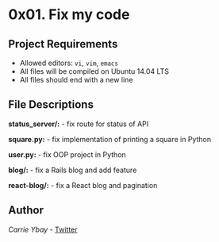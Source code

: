 # 0x01. Fix my code
## Project Requirements
- Allowed editors: `vi`, `vim`, `emacs`
- All files will be compiled on Ubuntu 14.04 LTS
- All files should end with a new line

## File Descriptions
**status_server/:** - fix route for status of API

**square.py:** - fix implementation of printing a square in Python

**user.py:** - fix OOP project in Python

**blog/:** - fix a Rails blog and add feature

**react-blog/:** - fix a React blog and pagination

## Author
*Carrie Ybay* - [Twitter](http://twitter.com/hicarrie_)